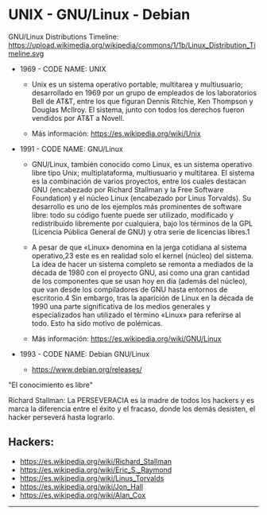 # UNIX - GNU/Linux - Debian

GNU/Linux Distributions Timeline: https://upload.wikimedia.org/wikipedia/commons/1/1b/Linux_Distribution_Timeline.svg

- 1969 - CODE NAME: UNIX
  * Unix es un sistema operativo portable, multitarea y multiusuario; desarrollado en 1969 por un grupo de empleados de los laboratorios Bell de AT&T, entre los que figuran Dennis Ritchie, Ken Thompson y Douglas McIlroy. El sistema, junto con todos los derechos fueron vendidos por AT&T a Novell.

  * Más información: https://es.wikipedia.org/wiki/Unix

- 1991 - CODE NAME: GNU/Linux

  * GNU/Linux, también conocido como Linux, es un sistema operativo libre tipo Unix; multiplataforma, multiusuario y multitarea. El sistema es la combinación de varios proyectos, entre los cuales destacan GNU (encabezado por Richard Stallman y la Free Software Foundation) y el núcleo Linux (encabezado por Linus Torvalds). Su desarrollo es uno de los ejemplos más prominentes de software libre: todo su código fuente puede ser utilizado, modificado y redistribuido libremente por cualquiera, bajo los términos de la GPL (Licencia Pública General de GNU) y otra serie de licencias libres.1​

  * A pesar de que «Linux» denomina en la jerga cotidiana al sistema operativo,2​3​ este es en realidad solo el kernel (núcleo) del sistema. La idea de hacer un sistema completo se remonta a mediados de la década de 1980 con el proyecto GNU, así como una gran cantidad de los componentes que se usan hoy en día (además del núcleo), que van desde los compiladores de GNU hasta entornos de escritorio.4​ Sin embargo, tras la aparición de Linux en la década de 1990 una parte significativa de los medios generales y especializados han utilizado el término «Linux» para referirse al todo. Esto ha sido motivo de polémicas.
  
  * Más información: https://es.wikipedia.org/wiki/GNU/Linux

- 1993 - CODE NAME: Debian GNU/Linux

  * https://www.debian.org/releases/

"El conocimiento es libre"

Richard Stallman: La PERSEVERACIA es la madre de todos los hackers y es marca la diferencia entre el éxito y el fracaso, donde los demás desisten, el hacker perseverá hasta lograrlo.

Hackers:
---
  * https://es.wikipedia.org/wiki/Richard_Stallman
  * https://es.wikipedia.org/wiki/Eric_S._Raymond
  * https://es.wikipedia.org/wiki/Linus_Torvalds
  * https://es.wikipedia.org/wiki/Jon_Hall
  * https://es.wikipedia.org/wiki/Alan_Cox
 ---

